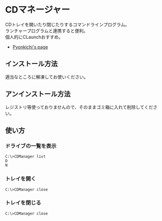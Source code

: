 CDマネージャー
=============

CDトレイを開いたり閉じたりするコマンドラインプログラム。  
ランチャープログラムと連携すると便利。  
個人的にCLaunchおすすめ。

- [Pyonkichi's page](http://hp.vector.co.jp/authors/VA018351/)

インストール方法
------------------

適当なところに解凍してお使いください。

アンインストール方法
------------------

レジストリ等使っておりませんので、そのままゴミ箱に入れて削除してください。

使い方
--------

### ドライブの一覧を表示

```
C:\>CDManager list
D
N
```

### トレイを開く

```
C:\>CDManager close
```

### トレイを閉じる

```
C:\>CDManager close
```
